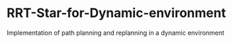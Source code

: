 # RRT-Star-for-Dynamic-environment
Implementation of path planning and replanning in a dynamic environment
